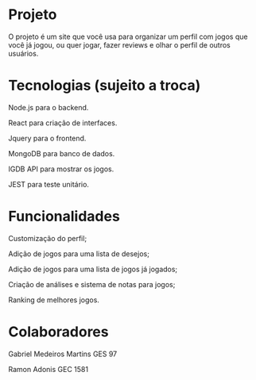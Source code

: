 # Projeto
O projeto é um site que você usa para organizar um perfil com jogos que você já jogou, ou quer jogar, fazer reviews e olhar o perfil de outros usuários.

# Tecnologias (sujeito a troca)
Node.js para o backend.

React para criação de interfaces.

Jquery para o frontend.

MongoDB para banco de dados.

IGDB API para mostrar os jogos.

JEST para teste unitário.

# Funcionalidades

Customização do perfil;

Adição de jogos para uma lista de desejos;

Adição de jogos para uma lista de jogos já jogados;

Criação de análises e sistema de notas para jogos;

Ranking de melhores jogos.

# Colaboradores

Gabriel Medeiros Martins GES 97

Ramon Adonis GEC 1581
